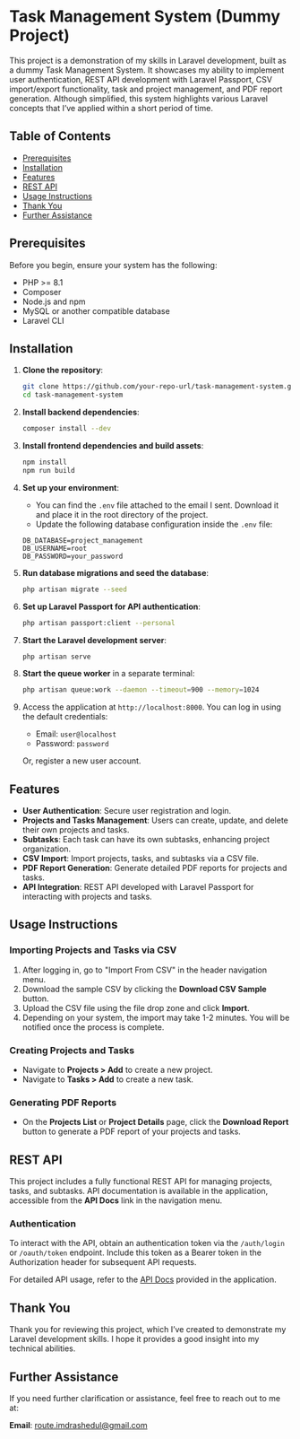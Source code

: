 # Task Management System (Dummy Project)

This project is a demonstration of my skills in Laravel development, built as a dummy Task Management System. It showcases my ability to implement user authentication, REST API development with Laravel Passport, CSV import/export functionality, task and project management, and PDF report generation. Although simplified, this system highlights various Laravel concepts that I’ve applied within a short period of time.

## Table of Contents

- [Prerequisites](#prerequisites)
- [Installation](#installation)
- [Features](#features)
- [REST API](#rest-api)
- [Usage Instructions](#usage-instructions)
- [Thank You](#thank-you)
- [Further Assistance](#further-assistance)

## Prerequisites

Before you begin, ensure your system has the following:

- PHP >= 8.1
- Composer
- Node.js and npm
- MySQL or another compatible database
- Laravel CLI

## Installation

1. **Clone the repository**:

    ```bash
    git clone https://github.com/your-repo-url/task-management-system.git
    cd task-management-system
    ```

2. **Install backend dependencies**:

    ```bash
    composer install --dev
    ```

3. **Install frontend dependencies and build assets**:

    ```bash
    npm install
    npm run build
    ```

4. **Set up your environment**: 

    - You can find the `.env` file attached to the email I sent. Download it and place it in the root directory of the project.
    - Update the following database configuration inside the `.env` file:

    ```dotenv
    DB_DATABASE=project_management
    DB_USERNAME=root
    DB_PASSWORD=your_password
    ```

5. **Run database migrations and seed the database**:

    ```bash
    php artisan migrate --seed
    ```

6. **Set up Laravel Passport for API authentication**:

    ```bash
    php artisan passport:client --personal
    ```

7. **Start the Laravel development server**:

    ```bash
    php artisan serve
    ```

8. **Start the queue worker** in a separate terminal:

    ```bash
    php artisan queue:work --daemon --timeout=900 --memory=1024
    ```

9. Access the application at `http://localhost:8000`. You can log in using the default credentials:

    - Email: `user@localhost`
    - Password: `password`

    Or, register a new user account.

## Features

- **User Authentication**: Secure user registration and login.
- **Projects and Tasks Management**: Users can create, update, and delete their own projects and tasks.
- **Subtasks**: Each task can have its own subtasks, enhancing project organization.
- **CSV Import**: Import projects, tasks, and subtasks via a CSV file.
- **PDF Report Generation**: Generate detailed PDF reports for projects and tasks.
- **API Integration**: REST API developed with Laravel Passport for interacting with projects and tasks.

## Usage Instructions

### Importing Projects and Tasks via CSV

1. After logging in, go to "Import From CSV" in the header navigation menu.
2. Download the sample CSV by clicking the **Download CSV Sample** button.
3. Upload the CSV file using the file drop zone and click **Import**.
4. Depending on your system, the import may take 1-2 minutes. You will be notified once the process is complete.

### Creating Projects and Tasks

- Navigate to **Projects > Add** to create a new project.
- Navigate to **Tasks > Add** to create a new task.

### Generating PDF Reports

- On the **Projects List** or **Project Details** page, click the **Download Report** button to generate a PDF report of your projects and tasks.

## REST API

This project includes a fully functional REST API for managing projects, tasks, and subtasks. API documentation is available in the application, accessible from the **API Docs** link in the navigation menu.

### Authentication

To interact with the API, obtain an authentication token via the `/auth/login` or `/oauth/token` endpoint. Include this token as a Bearer token in the Authorization header for subsequent API requests.

For detailed API usage, refer to the [API Docs](http://localhost:8000/api/documentation) provided in the application.

## Thank You

Thank you for reviewing this project, which I’ve created to demonstrate my Laravel development skills. I hope it provides a good insight into my technical abilities.

## Further Assistance

If you need further clarification or assistance, feel free to reach out to me at:

**Email**: route.imdrashedul@gmail.com
